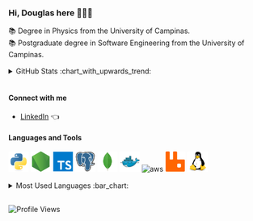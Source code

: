 ### Hi, Douglas here 👋👨‍💻

📚 Degree in Physics from the University of Campinas.  
📚 Postgraduate degree in Software Engineering from the University of Campinas.


<details>
  <summary style="margin-bottom: 1rem; margin-top: 1rem;">GitHub Stats :chart_with_upwards_trend:</summary>

  [![Github stats](https://github-readme-stats.vercel.app/api?username=Douglas019BR&theme=slateorange&count_private=true&hide_border=true&hide_title=true)](https://github.com/anuraghazra/github-readme-stats)

</details>



#### Connect with me

- [LinkedIn](https://www.linkedin.com/in/douglassermarini/) :point_left:


#### Languages and Tools

<img src="https://raw.githubusercontent.com/devicons/devicon/master/icons/python/python-original.svg" alt="python" width="40" height="40"/>  
<img src="https://raw.githubusercontent.com/devicons/devicon/master/icons/nodejs/nodejs-original.svg" alt="nodejs" width="40" height="40"/>  
<img src="https://raw.githubusercontent.com/devicons/devicon/master/icons/typescript/typescript-original.svg" alt="typescript" width="40" height="40"/>  
<img src="https://raw.githubusercontent.com/devicons/devicon/master/icons/postgresql/postgresql-original.svg" alt="postgres" width="40" height="40"/>  
<img src="https://raw.githubusercontent.com/devicons/devicon/master/icons/mongodb/mongodb-original.svg" alt="mongodb" width="40" height="40"/>  
<img src="https://raw.githubusercontent.com/devicons/devicon/master/icons/docker/docker-original.svg" alt="docker" width="40" height="40"/>  
<img src="https://raw.githubusercontent.com/devicons/devicon/master/icons/aws/aws-original-wordmark.svg" alt="aws" width="40" height="40"/>  
<img src="https://raw.githubusercontent.com/devicons/devicon/master/icons/rabbitmq/rabbitmq-original.svg" alt="rabbitmq" width="40" height="40"/>  
<img src="https://raw.githubusercontent.com/devicons/devicon/master/icons/linux/linux-original.svg" alt="linux" width="40" height="40"/>

<details>
  <summary style="margin-bottom: 1rem; margin-top: 1rem;">Most Used Languages :bar_chart:</summary>

  [![Most Used Languages](https://github-readme-stats.vercel.app/api/top-langs/?username=Douglas019BR&theme=slateorange&hide=jupyter%20notebook,tex&layout=compact&lang_count=5&count_private=true&hide_border=true&hide_title=true)](https://github.com/anuraghazra/github-readme-stats)

</details>

![Profile Views](https://komarev.com/ghpvc/?username=Douglas019BR&label=Profile%20views&color=0e75b6&style=flat&color=orange)

